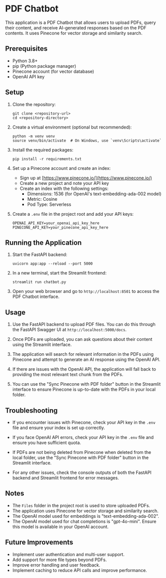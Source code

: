 # PDF Chatbot

This application is a PDF Chatbot that allows users to upload PDFs, query their content, and receive AI-generated responses based on the PDF contents. It uses Pinecone for vector storage and similarity search.

## Prerequisites

- Python 3.8+
- pip (Python package manager)
- Pinecone account (for vector database)
- OpenAI API key

## Setup

1. Clone the repository:
   ```
   git clone <repository-url>
   cd <repository-directory>
   ```

2. Create a virtual environment (optional but recommended):
   ```
   python -m venv venv
   source venv/bin/activate  # On Windows, use `venv\Scripts\activate`
   ```

3. Install the required packages:
   ```
   pip install -r requirements.txt
   ```

4. Set up a Pinecone account and create an index:
   - Sign up at [https://www.pinecone.io/](https://www.pinecone.io/)
   - Create a new project and note your API key
   - Create an index with the following settings:
     - Dimensions: 1536 (for OpenAI's text-embedding-ada-002 model)
     - Metric: Cosine
     - Pod Type: Serverless

5. Create a `.env` file in the project root and add your API keys:
   ```
   OPENAI_API_KEY=your_openai_api_key_here
   PINECONE_API_KEY=your_pinecone_api_key_here
   ```

## Running the Application

1. Start the FastAPI backend:
   ```
   uvicorn app:app --reload --port 5000
   ```

2. In a new terminal, start the Streamlit frontend:
   ```
   streamlit run chatbot.py
   ```

3. Open your web browser and go to `http://localhost:8501` to access the PDF Chatbot interface.

## Usage

1. Use the FastAPI backend to upload PDF files. You can do this through the FastAPI Swagger UI at `http://localhost:5000/docs`.

2. Once PDFs are uploaded, you can ask questions about their content using the Streamlit interface.

3. The application will search for relevant information in the PDFs using Pinecone and attempt to generate an AI response using the OpenAI API.

4. If there are issues with the OpenAI API, the application will fall back to providing the most relevant text chunk from the PDFs.

5. You can use the "Sync Pinecone with PDF folder" button in the Streamlit interface to ensure Pinecone is up-to-date with the PDFs in your local folder.

## Troubleshooting

- If you encounter issues with Pinecone, check your API key in the `.env` file and ensure your index is set up correctly.

- If you face OpenAI API errors, check your API key in the `.env` file and ensure you have sufficient quota.

- If PDFs are not being deleted from Pinecone when deleted from the local folder, use the "Sync Pinecone with PDF folder" button in the Streamlit interface.

- For any other issues, check the console outputs of both the FastAPI backend and Streamlit frontend for error messages.

## Notes

- The `Files` folder in the project root is used to store uploaded PDFs.
- The application uses Pinecone for vector storage and similarity search.
- The OpenAI model used for embeddings is "text-embedding-ada-002".
- The OpenAI model used for chat completions is "gpt-4o-mini". Ensure this model is available in your OpenAI account.

## Future Improvements

- Implement user authentication and multi-user support.
- Add support for more file types beyond PDFs.
- Improve error handling and user feedback.
- Implement caching to reduce API calls and improve performance.